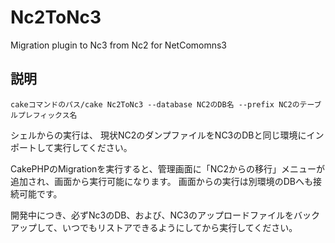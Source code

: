 Nc2ToNc3
==============

Migration plugin to Nc3 from Nc2 for NetComomns3

## 説明

```
cakeコマンドのパス/cake Nc2ToNc3 --database NC2のDB名 --prefix NC2のテーブルプレフィックス名
```

シェルからの実行は、
現状NC2のダンプファイルをNC3のDBと同じ環境にインポートして実行してください。

CakePHPのMigrationを実行すると、管理画面に「NC2からの移行」メニューが追加され、画面から実行可能になります。
画面からの実行は別環境のDBへも接続可能です。

開発中につき、必ずNc3のDB、および、NC3のアップロードファイルをバックアップして、いつでもリストアできるようにしてから実行してください。

